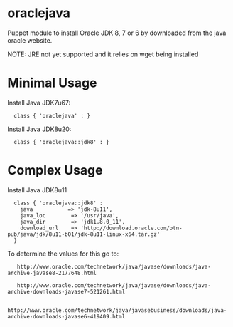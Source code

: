 oraclejava
========== 

Puppet module to install Oracle JDK 8, 7 or 6 by downloaded from the java oracle website. 

NOTE: JRE not yet supported and it relies on wget being installed

Minimal Usage
=============

Install Java JDK7u67:

      class { 'oraclejava' : }
      
Install Java JDK8u20:
   
      class { 'oraclejava::jdk8' : }
       
     
 
 
Complex Usage
=============

Install Java JDK8u11

      class { 'oraclejava::jdk8' :
        java           => 'jdk-8u11',
        java_loc        => '/usr/java',
        java_dir        => 'jdk1.8.0_11',
        download_url    => 'http://download.oracle.com/otn-pub/java/jdk/8u11-b01/jdk-8u11-linux-x64.tar.gz'     
      }  
 
To determine the values for this go to:

       http://www.oracle.com/technetwork/java/javase/downloads/java-archive-javase8-2177648.html
       
       http://www.oracle.com/technetwork/java/javase/downloads/java-archive-downloads-javase7-521261.html
       
       http://www.oracle.com/technetwork/java/javasebusiness/downloads/java-archive-downloads-javase6-419409.html
